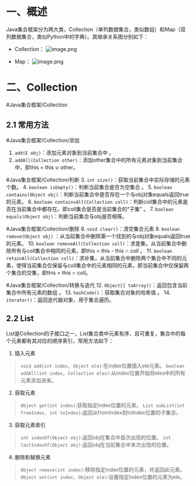 # 一、概述
Java集合框架分为两大类，Collection（单列数据集合，类似数组）和Map（双列数据集合，类似Python中的字典）。其继承关系图分别如下：

- Collection：
![image.png](https://gitee.com/litan33/image-host/raw/master/img/20231004153557.png)

- Map：
![image.png](https://gitee.com/litan33/image-host/raw/master/img/20231004153650.png)

# 二、Collection
#Java集合框架/Collection

## 2.1 常用方法

#Java集合框架/Collection/添加
1. `add(E obj)`：添加元素对象到当前集合中 。
2. `addAll(Collection other)`：添加other集合中的所有元素对象到当前集合中，即this = this ∪ other。

#Java集合框架/Collection/判断 
3. `int size()`：获取当前集合中实际存储的元素个数。 
4. `boolean isEmpty()`：判断当前集合是否为空集合 。
5. `boolean contains(Object obj)`：判断当前集合中是否存在一个与obj对象equals返回true的元素。
6. `boolean containsAll(Collection coll)`：判断coll集合中的元素是否在当前集合中都存在。即coll集合是否是当前集合的“子集” 。
7. `boolean equals(Object obj)`：判断当前集合与obj是否相等。

#Java集合框架/Collection/删除
8. `void clear()`：清空集合元素 
9. `boolean remove(Object obj)` ：从当前集合中删除第一个找到的与obj对象equals返回true的元素。 
10. `boolean removeAll(Collection coll)`：求差集，从当前集合中删除所有与coll集合中相同的元素，即this = this - this ∩ coll 。
11. `boolean retainAll(Collection coll)`：求补集，从当前集合中删除两个集合中不同的元素，使得当前集合仅保留与coll集合中的元素相同的元素，即当前集合中仅保留两个集合的交集，即this = this ∩ coll。

#Java集合框架/Collection/转换与迭代
12. `Object[] toArray()`：返回包含当前集合中所有元素的数组 。
13. `hashCode()`：获取集合对象的哈希值 。
14. `iterator()`：返回迭代器对象，用于集合遍历。

## 2.2 List

List是Collection的子接口之一，List集合类中元素有序、且可重复，集合中的每个元素都有其对应的顺序索引，常用方法如下：

1. 插入元素
> `void add(int index, Object ele)`:在index位置插入ele元素。
> `boolean addAll(int index, Collection eles)`:从index位置开始将eles中的所有元素添加进来。

2. 获取元素
> `Object get(int index)`:获取指定index位置的元素。
> `List subList(int fromIndex, int toIndex)`:返回从fromIndex到toIndex位置的子集合。


3. 获取元素索引
> `int indexOf(Object obj)`:返回obj在集合中首次出现的位置。
> `int lastIndexOf(Object obj)`:返回obj在当前集合中末次出现的位置。

4. 删除和替换元素
> `Object remove(int index)`:移除指定index位置的元素，并返回此元素。
> `Object set(int index, Object ele)`:设置指定index位置的元素为ele。